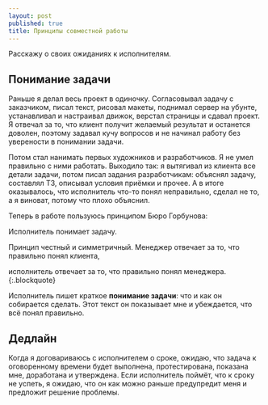 ```yaml
---
layout: post
published: true
title: Принципы совместной работы
---
```

Расскажу о своих ожиданиях к исполнителям.

Понимание задачи
---
Раньше я делал весь проект в одиночку. Согласовывал задачу с заказчиком, писал текст, рисовал макеты, поднимал сервер на убунте, устанавливал и настраивал движок, верстал страницы и сдавал проект. Я отвечал за то, что клиент получит желаемый результат и останется доволен, поэтому задавал кучу вопросов и не начинал работу без уверености в понимании задачи.

Потом стал нанимать первых художников и разработчиков. Я не умел правильно с ними работать. Выходило так: я вытягивал из клиента все детали задачи, потом писал задания разработчикам: объяснял задачу, составлял ТЗ, описывал условия приёмки и прочее. А в итоге оказывалось, что исполнитель что-то понял неправильно, сделал не то, а я виноват, потому что плохо объяснил.

Теперь в работе пользуюсь принципом Бюро Горбунова:

Исполнитель понимает задачу.

Принцип честный и симметричный. Менеджер отвечает за то, что правильно понял клиента,

исполнитель отвечает за то, что правильно понял менеджера.
{:.blockquote}

Исполнитель пишет краткое **понимание задачи**: что и как он собирается сделать. Этот текст он показывает мне и убеждается, что всё понял правильно.

Дедлайн
---
Когда я договариваюсь с исполнителем о сроке, ожидаю, что задача к оговоренному времени будет выполнена, протестирована, показана мне, доработана и утверждена. Если исполнитель поймёт, что к сроку не успеть, я ожидаю, что он как можно раньше предупредит меня и предложит решение проблемы.